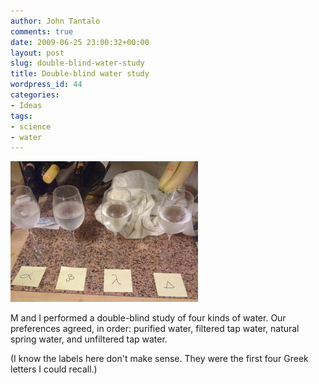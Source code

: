```yaml
---
author: John Tantalo
comments: true
date: 2009-06-25 23:00:32+00:00
layout: post
slug: double-blind-water-study
title: Double-blind water study
wordpress_id: 44
categories:
- Ideas
tags:
- science
- water
---
```


![water test](/images/wp-content/uploads/2009/06/img_0184-300x225.jpg)

M and I performed a double-blind study of four kinds of water. Our preferences agreed, in order: purified water, filtered tap water, natural spring water, and unfiltered tap water.

(I know the labels here don't make sense. They were the first four Greek letters I could recall.)
